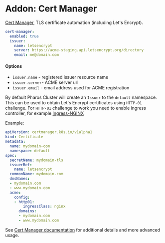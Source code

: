 # Addon: Cert Manager

[Cert Manager](https://github.com/jetstack/cert-manager), TLS certificate automation (including Let's Encrypt).

```yaml
cert-manager:
  enabled: true
  issuer:
    name: letsencrypt
    server: https://acme-staging.api.letsencrypt.org/directory
    email: me@domain.com
```

#### Options

- `issuer.name` - registered issuer resource name
- `issuer.server`-  ACME server url
- `issuer.email` - email address used for ACME registration

By default Pharos Cluster will create an `Issuer` to the `default` namespace. This can be used to obtain Let's Encrypt certificates using `HTTP-01` challenge. For `HTTP-01` challenge to work you need to enable ingress controller, for example [Ingress-NGINX](./ingress-nginx.md)

Example:

```yaml
apiVersion: certmanager.k8s.io/v1alpha1
kind: Certificate
metadata:
  name: mydomain-com
  namespace: default
spec:
  secretName: mydomain-tls
  issuerRef:
    name: letsencrypt
  commonName: mydomain.com
  dnsNames:
  - mydomain.com
  - www.mydomain.com
  acme:
    config:
    - http01:
        ingressClass: nginx
      domains:
      - mydomain.com
      - www.mydomain.com
```

See [Cert Manager documentation](http://docs.cert-manager.io/en/release-0.2/tutorials/index.html) for additional details and more advanced usage.